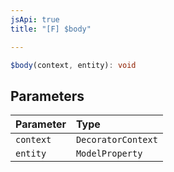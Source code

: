 ```yaml
---
jsApi: true
title: "[F] $body"

---
```

```ts
$body(context, entity): void
```

## Parameters

| Parameter | Type |
| :------ | :------ |
| `context` | `DecoratorContext` |
| `entity` | `ModelProperty` |
